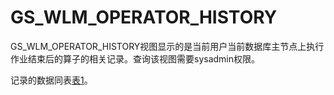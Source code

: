 # GS\_WLM\_OPERATOR\_HISTORY<a name="ZH-CN_TOPIC_0000001105042482"></a>

GS\_WLM\_OPERATOR\_HISTORY视图显示的是当前用户当前数据库主节点上执行作业结束后的算子的相关记录。查询该视图需要sysadmin权限。

记录的数据同表[表1](GS_WLM_OPERATOR_INFO.md#zh-cn_topic_0283136785_zh-cn_topic_0237122263_zh-cn_topic_0111176227_table85181143511)。


